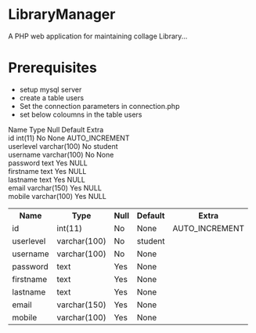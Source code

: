 # LibraryManager
A PHP web application for maintaining collage Library...


# Prerequisites

- setup mysql server
- create a table users
- Set the connection parameters in connection.php
- set below coloumns in the table users

Name        Type					  Null	Default			Extra           <br/>
id          int(11)					No		None			AUTO_INCREMENT    <br/>
userlevel		varchar(100)		No		student	                    <br/>
username		varchar(100)		No		None	                      <br/>
password		text					  Yes		NULL                        <br/>
firstname		text					  Yes		NULL	                      <br/>
lastname		text					  Yes		NULL                        <br/>
email			  varchar(150)		Yes		NULL                        <br/>
mobile			varchar(100)		Yes		NULL	                      <br/>

<table style="width:100%">
  <tr>
    <th>Name</th>
    <th>Type</th> 
    <th>Null</th>
    <th>Default</th>
    <th>Extra</th>
  </tr>
  <tr>
    <td>id </td>
    <td>int(11)</td>
    <td>No</td>
    <td>None</td>
    <td>AUTO_INCREMENT</td>
  </tr>
  <tr>
    <td>userlevel </td>
    <td>varchar(100)</td>
    <td>No</td>
    <td>student</td>
  </tr>
  <tr>
    <td>username </td>
    <td>varchar(100)</td>
    <td>No</td>
    <td>None</td>
  </tr>
    <tr>
    <td>password </td>
    <td>text</td>
    <td>Yes</td>
    <td>None</td>
  </tr>
    <tr>
    <td>firstname </td>
    <td>text</td>
    <td>Yes</td>
    <td>None</td>
  </tr>
    <tr>
    <td>lastname</td>
    <td>text</td>
    <td>Yes</td>
    <td>None</td>
  </tr>
    <tr>
    <td>email</td>
    <td>varchar(150)</td>
    <td>Yes</td>
    <td>None</td>
  </tr>
    <tr>
    <td>mobile </td>
    <td>varchar(100)</td>
    <td>Yes</td>
    <td>None</td>
  </tr>
</table>
